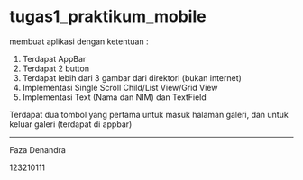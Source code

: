 # tugas1_praktikum_mobile

membuat aplikasi dengan ketentuan :
1. Terdapat AppBar
2. Terdapat 2 button
3. Terdapat lebih dari 3 gambar dari direktori (bukan internet)
4. Implementasi Single Scroll Child/List View/Grid View
5. Implementasi Text (Nama dan NIM) dan TextField

Terdapat dua tombol yang pertama untuk masuk halaman galeri, dan untuk keluar galeri (terdapat di appbar)

-----
Faza Denandra

123210111
